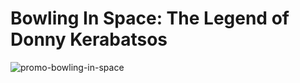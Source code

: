 # Bowling In Space: The Legend of Donny Kerabatsos

![promo-bowling-in-space]('https://github.com/ptascio/lebowski-bowling/images/promo.jpg')
